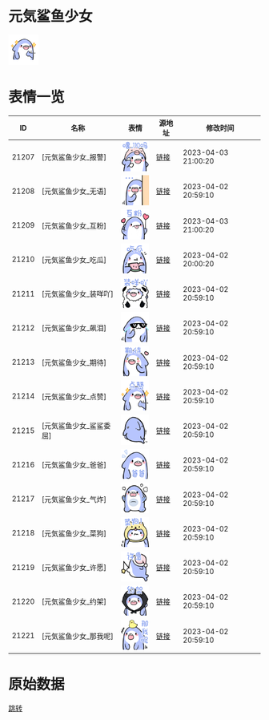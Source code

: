 # 元気鲨鱼少女

<img src="./cover.png" height="60" alt="cover" />

# 表情一览

|ID|名称|表情|源地址|修改时间|
|----|----|----|----|----|
|21207|[元気鲨鱼少女_报警]|<img src="./pic/021207_%5B元気鲨鱼少女_报警%5D.png" height="60" alt="报警"/>|[链接](https://i0.hdslb.com/bfs/garb/436648c287892472a9e5a0696a1ca21f3742de7b.png)|2023-04-03 21:00:20|
|21208|[元気鲨鱼少女_无语]|<img src="./pic/021208_%5B元気鲨鱼少女_无语%5D.png" height="60" alt="无语"/>|[链接](https://i0.hdslb.com/bfs/garb/a5cb51c247f7923b0e3a99f83d6eeeb5fc041a74.png)|2023-04-02 20:59:10|
|21209|[元気鲨鱼少女_互粉]|<img src="./pic/021209_%5B元気鲨鱼少女_互粉%5D.png" height="60" alt="互粉"/>|[链接](https://i0.hdslb.com/bfs/garb/49b172ff371f58cf853eacb815707f22f6d28769.png)|2023-04-03 21:00:20|
|21210|[元気鲨鱼少女_吃瓜]|<img src="./pic/021210_%5B元気鲨鱼少女_吃瓜%5D.png" height="60" alt="吃瓜"/>|[链接](https://i0.hdslb.com/bfs/garb/94822e80c273a0d7aecd8190f2f9766671e99ab2.png)|2023-04-02 20:00:20|
|21211|[元気鲨鱼少女_装咩吖]|<img src="./pic/021211_%5B元気鲨鱼少女_装咩吖%5D.png" height="60" alt="装咩吖"/>|[链接](https://i0.hdslb.com/bfs/garb/941349809ba3e399d170809b1ecd0e0a120f198d.png)|2023-04-02 20:59:10|
|21212|[元気鲨鱼少女_飙泪]|<img src="./pic/021212_%5B元気鲨鱼少女_飙泪%5D.png" height="60" alt="飙泪"/>|[链接](https://i0.hdslb.com/bfs/garb/006f3fdf4689bc7a55159d30b64659540bf073c9.png)|2023-04-02 20:59:10|
|21213|[元気鲨鱼少女_期待]|<img src="./pic/021213_%5B元気鲨鱼少女_期待%5D.png" height="60" alt="期待"/>|[链接](https://i0.hdslb.com/bfs/garb/87c3cd9903662d421e42e00050f663841539240c.png)|2023-04-02 20:59:10|
|21214|[元気鲨鱼少女_点赞]|<img src="./pic/021214_%5B元気鲨鱼少女_点赞%5D.png" height="60" alt="点赞"/>|[链接](https://i0.hdslb.com/bfs/garb/95840d3304bd77197c7e04064a829f9b42c835ee.png)|2023-04-02 20:59:10|
|21215|[元気鲨鱼少女_鲨鲨委屈]|<img src="./pic/021215_%5B元気鲨鱼少女_鲨鲨委屈%5D.png" height="60" alt="鲨鲨委屈"/>|[链接](https://i0.hdslb.com/bfs/garb/63d44c5058c69469b5f8f626f794fe25ed09bb19.png)|2023-04-02 20:59:10|
|21216|[元気鲨鱼少女_爸爸]|<img src="./pic/021216_%5B元気鲨鱼少女_爸爸%5D.png" height="60" alt="爸爸"/>|[链接](https://i0.hdslb.com/bfs/garb/8768de2f370515d929808d68f23004dd2001ef32.png)|2023-04-02 20:59:10|
|21217|[元気鲨鱼少女_气炸]|<img src="./pic/021217_%5B元気鲨鱼少女_气炸%5D.png" height="60" alt="气炸"/>|[链接](https://i0.hdslb.com/bfs/garb/677441a0b8e9a2182da6dc428884ced2f69640a2.png)|2023-04-02 20:59:10|
|21218|[元気鲨鱼少女_菜狗]|<img src="./pic/021218_%5B元気鲨鱼少女_菜狗%5D.png" height="60" alt="菜狗"/>|[链接](https://i0.hdslb.com/bfs/garb/67ef8ab9caeb249363a442d526818831935396ca.png)|2023-04-02 20:59:10|
|21219|[元気鲨鱼少女_许愿]|<img src="./pic/021219_%5B元気鲨鱼少女_许愿%5D.png" height="60" alt="许愿"/>|[链接](https://i0.hdslb.com/bfs/garb/8fc296ef66e52158912d19afdb1abfa18231af2f.png)|2023-04-02 20:59:10|
|21220|[元気鲨鱼少女_约架]|<img src="./pic/021220_%5B元気鲨鱼少女_约架%5D.png" height="60" alt="约架"/>|[链接](https://i0.hdslb.com/bfs/garb/f806087e3a96c579ebf0d4442adba794052968d8.png)|2023-04-02 20:59:10|
|21221|[元気鲨鱼少女_那我呢]|<img src="./pic/021221_%5B元気鲨鱼少女_那我呢%5D.png" height="60" alt="那我呢"/>|[链接](https://i0.hdslb.com/bfs/garb/48ba1a29a687eda28dd641ead1935e3517227400.png)|2023-04-02 20:59:10|

# 原始数据

[跳转](./raw.json)


